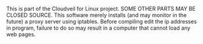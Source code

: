 This is part of the Cloudveil for Linux project.  SOME OTHER PARTS MAY BE CLOSED SOURCE.
This software merely installs (and may monitor in the future) a proxy server using iptables.
Before compiling edit the ip addresses in program, failure to do so may result in a computer that cannot load any web pages.
